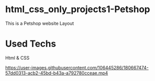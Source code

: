 # html_css_only_projects1-Petshop
This is a Petshop website Layout
# Used Techs
Html & CSS

https://user-images.githubusercontent.com/106445286/180667474-57dd0313-acb2-45bd-b43a-a792780cceae.mp4
